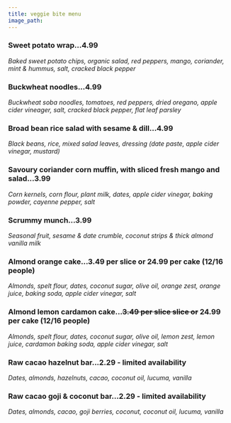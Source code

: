 ```yaml
---
title: veggie bite menu
image_path: 
---
```


### Sweet potato wrap...4.99
*Baked sweet potato chips, organic salad, red peppers, mango, coriander, mint & hummus, salt, cracked black pepper*

### Buckwheat noodles...4.99
*Buckwheat soba noodles, tomatoes, red peppers, dried oregano, apple cider vineager, salt, cracked black pepper, flat leaf parsley*

### Broad bean rice salad with sesame & dill...4.99
*Black beans, rice, mixed salad leaves, dressing (date paste, apple cider vinegar, mustard)* 

### Savoury coriander corn muffin, with sliced fresh mango and salad...3.99
*Corn kernels, corn flour, plant milk, dates, apple cider vinegar, baking powder, cayenne pepper, salt*

### Scrummy munch...3.99
*Seasonal fruit, sesame & date crumble, coconut strips & thick almond vanilla milk*

### Almond orange cake...3.49 per slice or 24.99 per cake (12/16 people)
*Almonds, spelt flour, dates, coconut sugar, olive oil, orange zest, orange juice, baking soda, apple cider vinegar, salt*

### Almond lemon cardamon cake...<s>3.49 per slice slice or</s> 24.99 per cake (12/16 people)
*Almonds, spelt flour, dates, coconut sugar, olive oil, lemon zest, lemon juice, cardamon baking soda, apple cider vinegar, salt*

### Raw cacao hazelnut bar...2.29 - limited availability
*Dates, almonds, hazelnuts, cacao, coconut oil, lucuma, vanilla*

### Raw cacao goji & coconut bar...2.29 - limited availability
*Dates, almonds, cacao, goji berries, coconut, coconut oil, lucuma, vanilla*